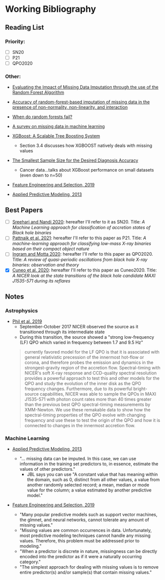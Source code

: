 # Working Bibliography

## Reading List

### Priority: 
- [ ] SN20
- [ ] P21
- [ ] QPO2020

### Other: 
* [Evaluating the Impact of Missing Data Imputation
through the use of the Random Forest Algorithm](https://arxiv.org/ftp/arxiv/papers/0812/0812.2412.pdf#:~:text=Results%20indicate%20that%20Random%20Forests,when%20compared%20with%20autoassociative%20networks.)
* [Accuracy of random-forest-based imputation of missing data in the presence of non-normality, non-linearity, and interaction
](https://bmcmedresmethodol.biomedcentral.com/articles/10.1186/s12874-020-01080-1)
* [When do random forests fail?](https://proceedings.neurips.cc/paper/2018/file/204da255aea2cd4a75ace6018fad6b4d-Paper.pdf)
* [A survey on missing data in machine learning
](https://journalofbigdata.springeropen.com/articles/10.1186/s40537-021-00516-9)
* [XGBoost: A Scalable Tree Boosting System](https://arxiv.org/pdf/1603.02754.pdf)
    * Section 3.4 discusses how XGBOOST natively deals with missing values
* [The Smallest Sample Size for the Desired Diagnosis Accuracy](https://www.iaras.org/iaras/filedownloads/ijoct/2017/028-0004(2017).pdf)
    * Cancer data...talks about XGBoost performance on small datasets (even down to n=50)

* [Feature Engineering and Selection, 2019](https://machinelearningmastery.com/handle-missing-data-python/)
* [Applied Predictive Modeling, 2013](http://appliedpredictivemodeling.com/)

## Best Papers
- [ ] [Sreehari and Nandi 2020](https://arxiv.org/pdf/2101.06218.pdf): hereafter I'll refer to it as SN20. Title: *A Machine Learning approach for classification of accretion states of
Black hole binaries*
- [ ] [Pattnaik et al. 2021](https://pure.rug.nl/ws/portalfiles/portal/157958141/staa3899.pdf): hereafter I'll refer to this paper as P21. Title: *A machine-learning approach for classifying low-mass X-ray binaries based on their compact
object nature*
- [ ] [Ingram and Motta 2020](https://arxiv.org/pdf/2001.08758.pdf): hereafter I'll refer to this paper as QPO2020. Title: *A review of quasi-periodic oscillations from black hole X-ray binaries: observation and theory*
- [x] [Cuneo et al. 2020](https://arxiv.org/pdf/2006.03074.pdf): hereafter I'll refer to this paper as Cuneo2020. Title: *A NICER look at the state transitions of the black hole candidate MAXI J1535-571 during its reflares* 

## Notes

### Astrophysics

* [Phil et al. 2019](https://ui.adsabs.harvard.edu/abs/2019HEAD...1711122U/abstract)
    * September-October 2017 NICER observed the source as it transitioned through its intermediate state
    * During this transition, the source showed a "strong low-frequency (LF) QPO which varied in frequency between 1.7 and 9.5 Hz"
    > currently favored model for the LF QPO is that it is associated with general relativistic precession of the innermost hot-flow or corona, and therefore probes the emission and dynamics in the strongest-gravity region of the accretion flow. Spectral-timing with NICER's soft X-ray response and CCD-quality spectral resolution provides a powerful approach to test this and other models for the QPO and study the evolution of the inner disk as the QPO frequency changes. Furthermore, due to its powerful bright-source capabilities, NICER was able to sample the QPOs in MAXI J1535-571 with photon count rates more than 40 times greater than the previous best QPO spectral-timing measurements by XMM-Newton. We use these remakable data to show how the spectral-timing properties of the QPO evolve with changing frequency and use these to test the origin of the QPO and how it is connected to changes in the innermost accretion flow.

### Machine Learning

* [Applied Predictive Modeling, 2013](http://appliedpredictivemodeling.com/)
    * "… missing data can be imputed. In this case, we can use information in the training set predictors to, in essence, estimate the values of other predictors."
        * JBL says you can use "A constant value that has meaning within the domain, such as 0, distinct from all other values, a value from another randomly selected record; a mean, median or mode value for the column; a value estimated by another predictive model."
        
* [Feature Engineering and Selection, 2019](https://machinelearningmastery.com/handle-missing-data-python/)
    * "Many popular predictive models such as support vector machines, the glmnet, and neural networks, cannot tolerate any amount of missing values."
    * "Missing values are common occurrences in data. Unfortunately, most predictive modeling techniques cannot handle any missing values. Therefore, this problem must be addressed prior to modeling."
    * "When a predictor is discrete in nature, missingness can be directly encoded into the predictor as if it were a naturally occurring category."
    * "The simplest approach for dealing with missing values is to remove entire predictor(s) and/or sample(s) that contain missing values."
